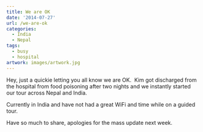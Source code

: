 ```yaml
---
title: We are OK
date: '2014-07-27'
url: /we-are-ok
categories:
  - India
  - Nepal
tags:
  - busy
  - hospital
artwork: images/artwork.jpg
---
```


Hey, just a quickie letting you all know we are OK.  Kim got discharged from the hospital from food poisoning after two nights and we instantly started our tour across Nepal and India.

Currently in India and have not had a great WiFi and time while on a guided tour.

Have so much to share, apologies for the mass update next week.
